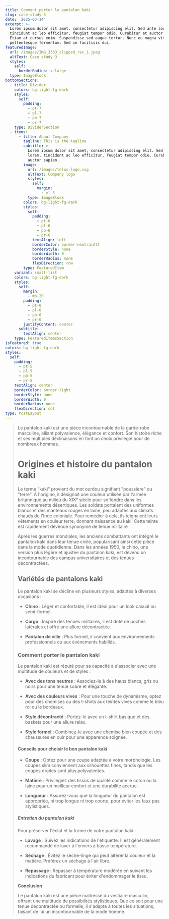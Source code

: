 ```yaml
---
title: Comment porter le pantalon kaki
slug: case-study-3
date: '2025-03-14'
excerpt: >-
  Lorem ipsum dolor sit amet, consectetur adipiscing elit. Sed ante lorem,
  tincidunt ac leo efficitur, feugiat tempor odio. Curabitur at auctor sapien.
  Etiam at cursus enim. Suspendisse sed augue tortor. Nunc eu magna vitae lorem
  pellentesque fermentum. Sed in facilisis dui.
featuredImage:
  url: /images/IMG_3363_clipped_rev_1.jpeg
  altText: Case study 3
  styles:
    self:
      borderRadius: x-large
  type: ImageBlock
bottomSections:
  - title: Divider
    colors: bg-light-fg-dark
    styles:
      self:
        padding:
          - pt-7
          - pl-7
          - pb-7
          - pr-7
    type: DividerSection
  - items:
      - title: About Company
        tagline: This is the tagline
        subtitle: >-
          Lorem ipsum dolor sit amet, consectetur adipiscing elit. Sed ante
          lorem, tincidunt ac leo efficitur, feugiat tempor odio. Curabitur at
          auctor sapien.
        image:
          url: /images/telus-logo.svg
          altText: Company logo
          styles:
            self:
              margin:
                - ml-3
          type: ImageBlock
        colors: bg-light-fg-dark
        styles:
          self:
            padding:
              - pt-6
              - pl-6
              - pb-6
              - pr-6
            textAlign: left
            borderColor: border-neutralAlt
            borderStyle: none
            borderWidth: 0
            borderRadius: none
            flexDirection: row
        type: FeaturedItem
    variant: small-list
    colors: bg-light-fg-dark
    styles:
      self:
        margin:
          - mb-20
        padding:
          - pt-0
          - pl-0
          - pb-0
          - pr-0
        justifyContent: center
      subtitle:
        textAlign: center
    type: FeaturedItemsSection
isFeatured: true
colors: bg-light-fg-dark
styles:
  self:
    padding:
      - pt-5
      - pl-5
      - pb-5
      - pr-5
    textAlign: center
    borderColor: border-light
    borderStyle: none
    borderWidth: 0
    borderRadius: none
    flexDirection: col
type: PostLayout
---
```

> Le pantalon kaki est une pièce incontournable de la garde-robe masculine, alliant polyvalence, élégance et confort. Son histoire riche et ses multiples déclinaisons en font un choix privilégié pour de nombreux hommes.
>
> # **Origines et histoire du pantalon kaki**
>
> Le terme "kaki" provient du mot ourdou signifiant "poussière" ou "terre". À l'origine, il désignait une couleur utilisée par l'armée britannique au milieu du XIXᵉ siècle pour se fondre dans les environnements désertiques. Les soldats portaient des uniformes blancs et des manteaux rouges en laine, peu adaptés aux climats chauds de l'Inde coloniale. Pour remédier à cela, ils teignaient leurs vêtements en couleur terre, donnant naissance au kaki. Cette teinte est rapidement devenue synonyme de tenue militaire 
>
>
>
> Après les guerres mondiales, les anciens combattants ont intégré le pantalon kaki dans leur tenue civile, popularisant ainsi cette pièce dans la mode quotidienne. Dans les années 1950, le chino, une version plus légère et ajustée du pantalon kaki, est devenu un incontournable des campus universitaires et des tenues décontractées. 
>
>
>
> ## **Variétés de pantalons kaki**
>
> Le pantalon kaki se décline en plusieurs styles, adaptés à diverses occasions :
>
> *   **Chino** : Léger et confortable, il est idéal pour un look casual ou semi-formel.
>
> *   **Cargo** : Inspiré des tenues militaires, il est doté de poches latérales et offre une allure décontractée.
>
> *   **Pantalon de ville** : Plus formel, il convient aux environnements professionnels ou aux événements habillés.
>
> ### **Comment porter le pantalon kaki**
>
> Le pantalon kaki est réputé pour sa capacité à s'associer avec une multitude de couleurs et de styles :
>
> *   **Avec des tons neutres** : Associez-le à des hauts blancs, gris ou noirs pour une tenue sobre et élégante.
>
> *   **Avec des couleurs vives** : Pour une touche de dynamisme, optez pour des chemises ou des t-shirts aux teintes vives comme le bleu roi ou le bordeaux.
>
> *   **Style décontracté** : Portez-le avec un t-shirt basique et des baskets pour une allure relax.
>
> *   **Style formel** : Combinez-le avec une chemise bien coupée et des chaussures en cuir pour une apparence soignée.
>
> #### **Conseils pour choisir le bon pantalon kaki**
>
> *   **Coupe** : Optez pour une coupe adaptée à votre morphologie. Les coupes slim conviennent aux silhouettes fines, tandis que les coupes droites sont plus polyvalentes.
>
> *   **Matière** : Privilégiez des tissus de qualité comme le coton ou la laine pour un meilleur confort et une durabilité accrue.
>
> *   **Longueur** : Assurez-vous que la longueur du pantalon est appropriée, ni trop longue ni trop courte, pour éviter les faux pas stylistiques.
>
> ##### **Entretien du pantalon kaki**
>
> Pour préserver l'éclat et la forme de votre pantalon kaki :
>
> *   **Lavage** : Suivez les indications de l'étiquette. Il est généralement recommandé de laver à l'envers à basse température.
>
> *   **Séchage** : Évitez le sèche-linge qui peut altérer la couleur et la matière. Préférez un séchage à l'air libre.
>
> *   **Repassage** : Repasser à température modérée en suivant les indications du fabricant pour éviter d'endommager le tissu.
>
> **Conclusion**
>
> Le pantalon kaki est une pièce maîtresse du vestiaire masculin, offrant une multitude de possibilités stylistiques. Que ce soit pour une tenue décontractée ou formelle, il s'adapte à toutes les situations, faisant de lui un incontournable de la mode homme.
>
>
>
>

